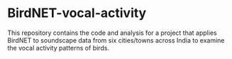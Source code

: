 # BirdNET-vocal-activity
This repository contains the code and analysis for a project that applies BirdNET to soundscape data from six cities/towns across India to examine the vocal activity patterns of birds. 
